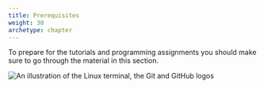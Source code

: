 ```yaml
---
title: Prerequisites 
weight: 30
archetype: chapter
---
```


To prepare for the tutorials and programming assignments you should make sure to go through the material in this section.

![An illustration of the Linux terminal, the Git and GitHub logos](/v1/images/module-0/preparations.png)


